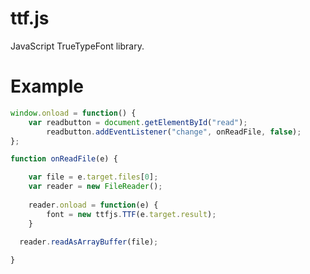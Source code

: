 ttf.js
======

JavaScript TrueTypeFont library.


Example
======

```javascript
window.onload = function() {
  	var readbutton = document.getElementById("read");
		readbutton.addEventListener("change", onReadFile, false);
};

function onReadFile(e) {

	var file = e.target.files[0];
	var reader = new FileReader();
			
	reader.onload = function(e) {			
		font = new ttfjs.TTF(e.target.result);
	}
 
  reader.readAsArrayBuffer(file);

}
```
